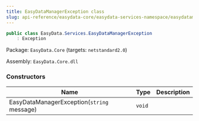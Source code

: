 ```yaml
---
title: EasyDataManagerException class
slug: api-reference/easydata-core/easydata-services-namespace/easydatamanagerexception-class
---
```

```csharp
public class EasyData.Services.EasyDataManagerException
    : Exception

```
Package: `EasyData.Core` (targets: `netstandard2.0`)

Assembly: `EasyData.Core.dll`

### Constructors

| Name | Type | Description | 
| --- | --- | --- | 
| EasyDataManagerException(`string` message) | `void` |  |